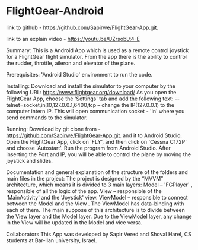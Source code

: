# FlightGear-Android
link to github - https://github.com/Sapirwe/FlightGear-App.git.

link to an explain video - https://youtu.be/UZrsobLt4-E

Summary:
This is a Android App which is used as a remote control joystick for a FlightGear flight simulator. From the app there is the ability to control the rudder, throttle, aileron and elevator of the plane.

Prerequisites:
'Android Studio' environment to run the code.

Installing:
Download and install the simulator to your computer by the following URL: https://www.flightgear.org/download/
As you open the FlightGear App, choose the 'Settings' tab and add the following text:
--telnet=socket,in,10,127.0.0.1,6400,tcp – change the IP(127.0.0.1) to the computer intern IP.
This will open communication socket - 'in' where you send commands to the simulator.

Running:
Download by git clone from -https://github.com/Sapirwe/FlightGear-App.git. and it to Android Studio.
Open the FlightGear App, click on 'FLY', and then click on 'Cessna C172P' and choose 'Autostart'.
Run the program from Android Studio.
After inserting the Port and IP, you will be able to control the plane by moving the joystick and slides.

Documentation and general explanation of the structure of the folders and main files in the project:
The project is designed by the “MVVM” architecture, which means it is divided to 3 main layers:
Model – 'FGPlayer' , responsible of all the logic of the app.
View – responsible of the 'MainActivity' and the 'Joystick' view.
ViewModel – responsible to connect between the Model and the View . The ViewModel has data-binding with each of them.
The main suppose of this architecture is to divide between the View layer and the Model layer. Due to the ViewModel layer, any change in the View will be updated in the Model and vice versa.

Collaborators
This App was developed by Sapir Vered and Shoval Harel, CS students at Bar-Ilan university, Israel.
